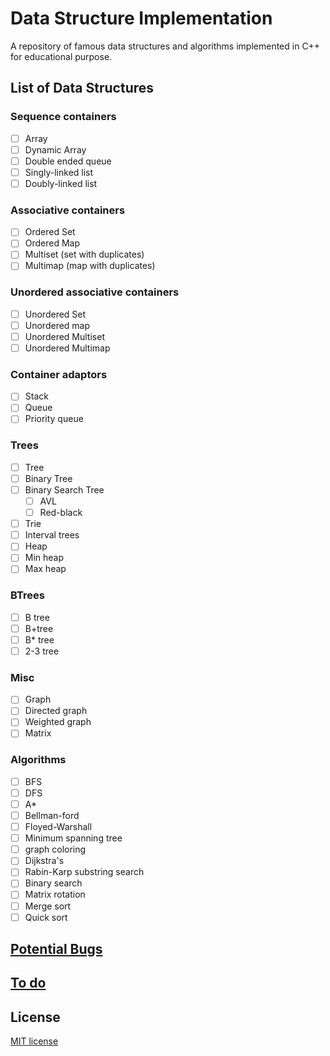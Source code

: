 # Data Structure Implementation
A repository of famous data structures and algorithms implemented in C++ for educational purpose. 

## List of Data Structures
### Sequence containers

- [ ] Array
- [ ] Dynamic Array
- [ ] Double ended queue
- [ ] Singly-linked list
- [ ] Doubly-linked list

### Associative containers

- [ ] Ordered Set
- [ ] Ordered Map
- [ ] Multiset (set with duplicates)
- [ ] Multimap (map with duplicates)

### Unordered associative containers

- [ ] Unordered Set
- [ ] Unordered map
- [ ] Unordered Multiset
- [ ] Unordered Multimap

### Container adaptors

- [ ] Stack
- [ ] Queue
- [ ] Priority queue

### Trees

- [ ] Tree
- [ ] Binary Tree
- [ ] Binary Search Tree
  - [ ] AVL
  - [ ] Red-black
- [ ] Trie
- [ ] Interval trees
- [ ] Heap
- [ ] Min heap
- [ ] Max heap

### BTrees

- [ ] B tree
- [ ] B+tree
- [ ] B* tree
- [ ] 2-3 tree

### Misc

- [ ] Graph
- [ ] Directed graph
- [ ] Weighted graph
- [ ] Matrix

### Algorithms

- [ ] BFS
- [ ] DFS
- [ ] A*
- [ ] Bellman-ford
- [ ] Floyed-Warshall
- [ ] Minimum spanning tree
- [ ] graph coloring
- [ ] Dijkstra's
- [ ] Rabin-Karp substring search
- [ ] Binary search
- [ ] Matrix rotation
- [ ] Merge sort
- [ ] Quick sort

## [Potential Bugs](https://github.com/ali92hm/raft-visualization/issues)

## [To do](https://github.com/ali92hm/raft-visualization/milestones)

## License
[MIT license](http://opensource.org/licenses/MIT)